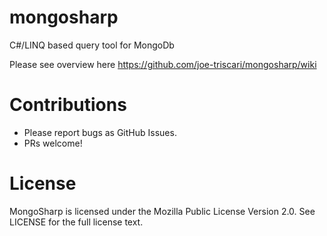# mongosharp
C#/LINQ based query tool for MongoDb

Please see overview here
https://github.com/joe-triscari/mongosharp/wiki

# Contributions
* Please report bugs as GitHub Issues.
* PRs welcome!

# License
MongoSharp is licensed under the Mozilla Public License Version 2.0. See LICENSE for the full license text.
